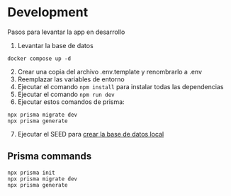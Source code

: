 # Development

Pasos para levantar la app en desarrollo

1. Levantar la base de datos

```docker
docker compose up -d
```

2. Crear una copia del archivo .env.template y renombrarlo a .env
3. Reemplazar las variables de entorno
4. Ejecutar el comando ```npm install``` para instalar todas las dependencias
5. Ejecutar el comando ```npm run dev```
6. Ejecutar estos comandos de prisma:

```prisma
npx prisma migrate dev
npx prisma generate
```

7. Ejecutar el SEED para [crear la base de datos local](localhost:3000/api/seed)

## Prisma commands

```prisma
npx prisma init
npx prisma migrate dev
npx prisma generate
```
